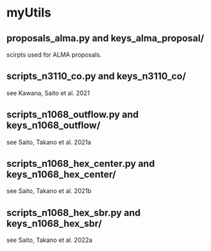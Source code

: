 # myUtils

## proposals_alma.py and keys_alma_proposal/
scirpts used for ALMA proposals.

## scripts_n3110_co.py and keys_n3110_co/
see Kawana, Saito et al. 2021

## scripts_n1068_outflow.py and keys_n1068_outflow/
see Saito, Takano et al. 2021a

## scripts_n1068_hex_center.py and keys_n1068_hex_center/
see Saito, Takano et al. 2021b

## scripts_n1068_hex_sbr.py and keys_n1068_hex_sbr/
see Saito, Takano et al. 2022a
